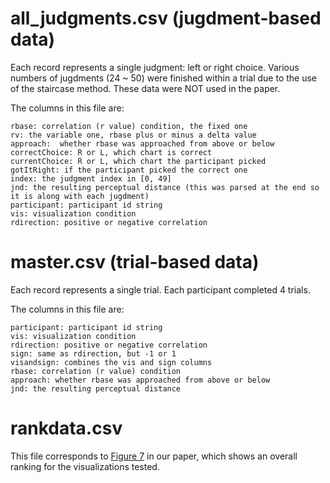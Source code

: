 

# all_judgments.csv (jugdment-based data)

Each record represents a single judgment: left or right choice. 
Various numbers of jugdments (24 ~ 50) were finished within a trial due to the use of the staircase method. 
These data were NOT used in the paper.

The columns in this file are:

```
rbase: correlation (r value) condition, the fixed one  
rv: the variable one, rbase plus or minus a delta value
approach:  whether rbase was approached from above or below
correctChoice: R or L, which chart is correct
currentChoice: R or L, which chart the participant picked
gotItRight: if the participant picked the correct one
index: the judgment index in [0, 49]
jnd: the resulting perceptual distance (this was parsed at the end so it is along with each jugdment)
participant: participant id string
vis: visualization condition  
rdirection: positive or negative correlation
```

# master.csv (trial-based data)

Each record represents a single trial. Each participant completed 4 trials.

The columns in this file are:

```
participant: participant id string
vis: visualization condition
rdirection: positive or negative correlation
sign: same as rdirection, but -1 or 1
visandsign: combines the vis and sign columns
rbase: correlation (r value) condition
approach: whether rbase was approached from above or below
jnd: the resulting perceptual distance
```

# rankdata.csv

This file corresponds to [Figure 7](../docs/img/ranking.png) in our paper, which shows an overall ranking for the visualizations tested. 
